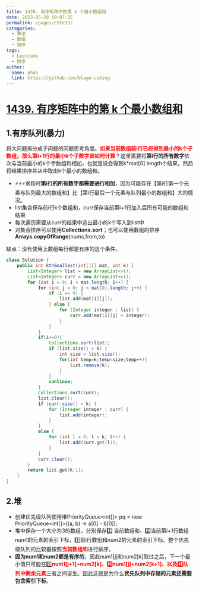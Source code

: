```yaml
---
title: 1439. 有序矩阵中的第 k 个最小数组和
date: 2023-05-28 18:07:25
permalink: /pages/c5fe33/
categories:
  - 算法
  - 数组
  - 排序
tags:
  - Leetcode
  - 排序
author: 
  name: phan
  link: https://github.com/blage-coding
---
```

# [1439. 有序矩阵中的第 k 个最小数组和](https://leetcode.cn/problems/find-the-kth-smallest-sum-of-a-matrix-with-sorted-rows/)

## 1.有序队列(暴力)

将大问题拆分成子问题的问题思考角度。<font color="red">**如果当前数组前i行已经得到最小的k个子数组，那么第i+1行的最小k个子数字该如何计算**</font>？这里需要将**第i行的所有数字**依次与当前最小的k个字数组和相加，也就是说会得到k*mat\[0\].length个结果，然后将结果排序并从中取出k个最小的数组和。

- ⚡⚡⚡求和时**第i行的所有数字都需要进行相加**，因为可能存在【第i行第一个元素与队列最大的数组和】比【第i行最后一个元素与队列最小的数组和】大的情况。
- list集合保存前i行k个数组和，curr保存当前第i+1行加入后所有可能的数组和结果
- 每次遍历需要从curr的结果中选出最小的k个写入到list中
- 对集合排序可以使用**Collections.sort**；也可以使用数组的排序**Arrays.copyOfRange**(nums,from,to)

缺点：没有使用上数组每行都是有序的这个条件。

```java
class Solution {
    public int kthSmallest(int[][] mat, int k) {
        List<Integer> list = new ArrayList<>();
        List<Integer> curr = new ArrayList<>();
        for (int i = 0; i < mat.length; i++) {
            for (int j = 0; j < mat[0].length; j++) {
                if (i == 0) {
                    list.add(mat[i][j]);
                } else {
                    for (Integer integer : list) {
                        curr.add(mat[i][j] + integer);
                    }
                }
            }
            if(i==0){
                Collections.sort(list);
                if (list.size() > k) {
                    int size = list.size();
                    for(int temp=k;temp<size;temp++){
                        list.remove(k);
                    }
                }
                continue;
            }
            Collections.sort(curr);
            list.clear();
            if (curr.size() < k) {
                for (Integer integer : curr) {
                    list.add(integer);
                }
            }
            else {
                for (int l = 0; l < k; l++) {
                    list.add(curr.get(l));
                }
            }
            curr.clear();
        }
        return list.get(k-1);
    }
}
```

## 2.堆

- 创建优先级队列使用堆PriorityQueue<int[]> pq = new PriorityQueue<int[]>((a, b) -> a[0] - b[0]); 
- 堆中保存一个大小为3的数组，分别保存1️⃣ 当前数组和、2️⃣当前第i+1行数组num1的元素的索引下标、3️⃣前i行数组和num2的元素的索引下标。整个优先级队列的比较器按照<font color="red">**当前数组和**</font>进行排序。
- **因为num1和num2都是有序的**，因此num1\[j\]和num2\[k\]取过之后，下一个最小值只可能在1️⃣<font color="red">**num1\[j+1\]+num2\[k\]、2️⃣num1\[j\]+num2\[k+1\]、以及3️⃣队列中剩余元素**</font>三者之间诞生。因此这就是为什么**优先队列中存储的元素还需要包含索引下标**。